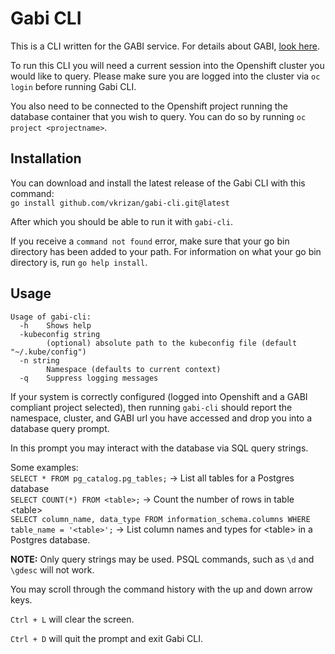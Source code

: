# Gabi CLI

This is a CLI written for the GABI service. For details about GABI, [look here](https://github.com/app-sre/gabi).

To run this CLI you will need a current session into the Openshift cluster you would like to query. Please make sure you are logged into the cluster via `oc login` before running Gabi CLI.

You also need to be connected to the Openshift project running the database container that you wish to query. You can do so by running `oc project <projectname>`.

## Installation

You can download and install the latest release of the Gabi CLI with this command:  
`go install github.com/vkrizan/gabi-cli.git@latest`

After which you should be able to run it with `gabi-cli`.

If you receive a `command not found` error, make sure that your go bin directory has been added to your path. For information on what your go bin directory is, run `go help install`.

## Usage
```
Usage of gabi-cli:
  -h    Shows help
  -kubeconfig string
        (optional) absolute path to the kubeconfig file (default "~/.kube/config")
  -n string
        Namespace (defaults to current context)
  -q    Suppress logging messages
```

If your system is correctly configured (logged into Openshift and a GABI compliant project selected), then running `gabi-cli` should report the namespace, cluster, and GABI url you have accessed and drop you into a database query prompt.

In this prompt you may interact with the database via SQL query strings.

Some examples:  
`SELECT * FROM pg_catalog.pg_tables;` -> List all tables for a Postgres database  
`SELECT COUNT(*) FROM <table>;` -> Count the number of rows in table \<table\>  
`SELECT column_name, data_type FROM information_schema.columns WHERE table_name = '<table>';` -> List column names and types for \<table\> in a Postgres database.

**NOTE:** Only query strings may be used. PSQL commands, such as `\d` and `\gdesc` will not work.

You may scroll through the command history with the up and down arrow keys.

`Ctrl + L` will clear the screen.

`Ctrl + D` will quit the prompt and exit Gabi CLI.
